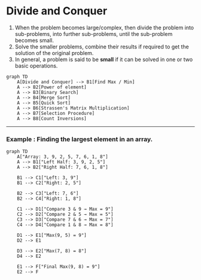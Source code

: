 # Divide and Conquer

<ol> 
  <li>When the problem becomes large/complex, then divide the problem into sub-problems, into further sub-problems, until the sub-problem becomes small.</li> 
  <li>Solve the smaller problems, combine their results if required to get the solution of the original problem.</li> 
  <li>In general, a problem is said to be <b>small</b> if it can be solved in one or two basic operations.</li> 
</ol>

```mermaid
graph TD
    A[Divide and Conquer] --> B1[Find Max / Min]
    A --> B2[Power of element]
    A --> B3[Binary Search]
    A --> B4[Merge Sort]
    A --> B5[Quick Sort]
    A --> B6[Strassen's Matrix Multiplication]
    A --> B7[Selection Procedure]
    A --> B8[Count Inversions]
```
<hr/>

### Example : Finding the largest element in an array.

```mermaid
graph TD
    A["Array: 3, 9, 2, 5, 7, 6, 1, 8"]
    A --> B1["Left Half: 3, 9, 2, 5"]
    A --> B2["Right Half: 7, 6, 1, 8"]

    B1 --> C1["Left: 3, 9"]
    B1 --> C2["Right: 2, 5"]

    B2 --> C3["Left: 7, 6"]
    B2 --> C4["Right: 1, 8"]

    C1 --> D1["Compare 3 & 9 → Max = 9"]
    C2 --> D2["Compare 2 & 5 → Max = 5"]
    C3 --> D3["Compare 7 & 6 → Max = 7"]
    C4 --> D4["Compare 1 & 8 → Max = 8"]

    D1 --> E1["Max(9, 5) = 9"]
    D2 --> E1

    D3 --> E2["Max(7, 8) = 8"]
    D4 --> E2

    E1 --> F["Final Max(9, 8) = 9"]
    E2 --> F
```

